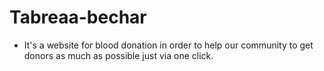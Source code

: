 # Tabreaa-bechar
- It's a website for blood donation in order to help our community to get donors as much as possible just via one click.
